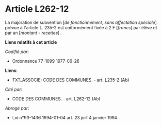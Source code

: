 # Article L262-12

La majoration de subvention [*de fonctionnement, sans affectation spéciale*] prévue à l'article L. 235-2 est uniformément
fixée à 2 F [*francs*] par élève et par an [*montant - recettes*].

**Liens relatifs à cet article**

_Codifié par_:

  - Ordonnance 77-1099 1977-09-26

**Liens**:

  - TXT_ASSOCIE: CODE DES COMMUNES. - art. L235-2 (Ab)

_Cité par_:

  - CODE DES COMMUNES. - art. L262-12 (Ab)

_Abrogé par_:

  - Loi n°93-1436 1994-01-04 art. 23 jorf 4 janvier 1994
